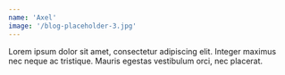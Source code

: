 ```yaml
---
name: 'Axel'
image: '/blog-placeholder-3.jpg'
---
```


Lorem ipsum dolor sit amet, consectetur adipiscing elit. Integer maximus nec neque ac tristique. Mauris egestas vestibulum orci, nec placerat.
